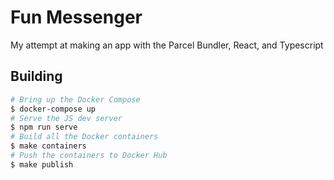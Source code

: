 # Fun Messenger

My attempt at making an app with the Parcel Bundler, React, and Typescript

## Building

```sh
# Bring up the Docker Compose
$ docker-compose up
# Serve the JS dev server
$ npm run serve
# Build all the Docker containers
$ make containers
# Push the containers to Docker Hub
$ make publish
```
